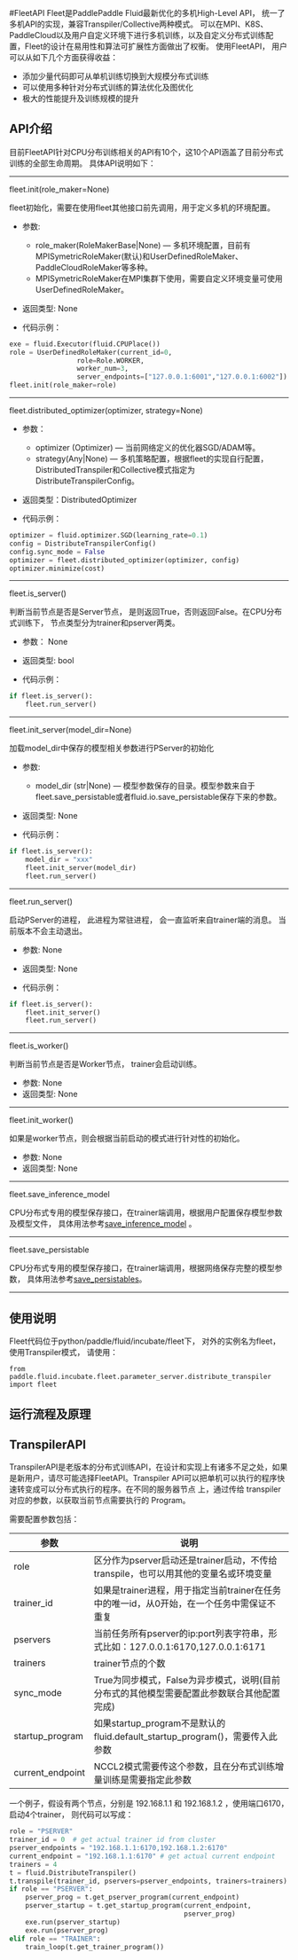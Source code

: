 #FleetAPI
Fleet是PaddlePaddle Fluid最新优化的多机High-Level API， 统一了多机API的实现，兼容Transpiler/Collective两种模式。 可以在MPI、K8S、PaddleCloud以及用户自定义环境下进行多机训练，以及自定义分布式训练配置，Fleet的设计在易用性和算法可扩展性方面做出了权衡。
使用FleetAPI， 用户可以从如下几个方面获得收益：
- 添加少量代码即可从单机训练切换到大规模分布式训练
- 可以使用多种针对分布式训练的算法优化及图优化
- 极大的性能提升及训练规模的提升

## API介绍
目前FleetAPI针对CPU分布训练相关的API有10个，这10个API涵盖了目前分布式训练的全部生命周期。 具体API说明如下：

--------

fleet.init(role_maker=None)

fleet初始化，需要在使用fleet其他接口前先调用，用于定义多机的环境配置。

- 参数:
    + role_maker(RoleMakerBase|None) — 多机环境配置，目前有MPISymetricRoleMaker(默认)和UserDefinedRoleMaker、PaddleCloudRoleMaker等多种。
    + MPISymetricRoleMaker在MPI集群下使用，需要自定义环境变量可使用UserDefinedRoleMaker。

- 返回类型: None

- 代码示例：
``` python
exe = fluid.Executor(fluid.CPUPlace())
role = UserDefinedRoleMaker(current_id=0,
                 role=Role.WORKER,
                 worker_num=3,
                 server_endpoints=["127.0.0.1:6001","127.0.0.1:6002"])
fleet.init(role_maker=role)
```

--------

fleet.distributed_optimizer(optimizer, strategy=None)


- 参数：
    + optimizer (Optimizer) — 当前网络定义的优化器SGD/ADAM等。
    + strategy(Any|None) — 多机策略配置，根据fleet的实现自行配置，DistributedTranspiler和Collective模式指定为DistributeTranspilerConfig。

- 返回类型：DistributedOptimizer

- 代码示例：
``` python
optimizer = fluid.optimizer.SGD(learning_rate=0.1)
config = DistributeTranspilerConfig()
config.sync_mode = False
optimizer = fleet.distributed_optimizer(optimizer, config)
optimizer.minimize(cost)
```

--------

fleet.is_server()

判断当前节点是否是Server节点， 是则返回True，否则返回False。在CPU分布式训练下， 节点类型分为trainer和pserver两类。

- 参数： None
- 返回类型: bool

- 代码示例：
``` python
if fleet.is_server():
    fleet.run_server()
```

--------

fleet.init_server(model_dir=None)

加载model_dir中保存的模型相关参数进行PServer的初始化

- 参数:
    + model_dir (str|None) — 模型参数保存的目录。模型参数来自于fleet.save_persistable或者fluid.io.save_persistable保存下来的参数。

- 返回类型: None

- 代码示例：
``` python
if fleet.is_server():
    model_dir = "xxx"
    fleet.init_server(model_dir)
    fleet.run_server()
```

--------

fleet.run_server()

启动PServer的进程， 此进程为常驻进程， 会一直监听来自trainer端的消息。 当前版本不会主动退出。

- 参数: None
- 返回类型: None

- 代码示例：
``` python
if fleet.is_server():
    fleet.init_server()
    fleet.run_server()
```

--------

fleet.is_worker()

判断当前节点是否是Worker节点， trainer会启动训练。
- 参数: None
- 返回类型: None

--------

fleet.init_worker()

如果是worker节点，则会根据当前启动的模式进行针对性的初始化。
- 参数: None
- 返回类型: None

--------

fleet.save_inference_model

CPU分布式专用的模型保存接口，在trainer端调用，根据用户配置保存模型参数及模型文件， 具体用法参考[save_inference_model](https://www.paddlepaddle.org.cn/documentation/docs/zh/api_cn/io_cn/save_inference_model_cn.html#save-inference-model) 。

--------

fleet.save_persistable

CPU分布式专用的模型保存接口，在trainer端调用，根据网络保存完整的模型参数， 具体用法参考[save_persistables](https://www.paddlepaddle.org.cn/documentation/docs/zh/api_cn/io_cn/save_persistables_cn.html#save-persistables)。

--------


## 使用说明
Fleet代码位于python/paddle/fluid/incubate/fleet下， 对外的实例名为fleet， 使用Transpiler模式， 请使用：
```
from paddle.fluid.incubate.fleet.parameter_server.distribute_transpiler import fleet
```

## 运行流程及原理


## TranspilerAPI
TranspilerAPI是老版本的分布式训练API，在设计和实现上有诸多不足之处，如果是新用户，请尽可能选择FleetAPI。Transpiler API可以把单机可以执行的程序快速转变成可以分布式执行的程序。在不同的服务器节点 上，通过传给 transpiler 对应的参数，以获取当前节点需要执行的 Program。

需要配置参数包括：

| 参数     |  说明
| ------------- | ------------- |
| role     | 区分作为pserver启动还是trainer启动，不传给transpile，也可以用其他的变量名或环境变量
| trainer_id   |  如果是trainer进程，用于指定当前trainer在任务中的唯一id，从0开始，在一个任务中需保证不重复
| pservers   |   当前任务所有pserver的ip:port列表字符串，形式比如：127.0.0.1:6170,127.0.0.1:6171
| trainers  |   trainer节点的个数
| sync_mode |  True为同步模式，False为异步模式，说明(目前分布式的其他模型需要配置此参数联合其他配置完成)
| startup_program | 如果startup_program不是默认的fluid.default_startup_program()，需要传入此参数
| current_endpoint | NCCL2模式需要传这个参数，且在分布式训练增量训练是需要指定此参数


一个例子，假设有两个节点，分别是 192.168.1.1 和 192.168.1.2 ，使用端口6170，启动4个trainer， 则代码可以写成：

``` python
role = "PSERVER"
trainer_id = 0  # get actual trainer id from cluster
pserver_endpoints = "192.168.1.1:6170,192.168.1.2:6170"
current_endpoint = "192.168.1.1:6170" # get actual current endpoint
trainers = 4
t = fluid.DistributeTranspiler()
t.transpile(trainer_id, pservers=pserver_endpoints, trainers=trainers)
if role == "PSERVER":
    pserver_prog = t.get_pserver_program(current_endpoint)
    pserver_startup = t.get_startup_program(current_endpoint,
                                            pserver_prog)
    exe.run(pserver_startup)
    exe.run(pserver_prog)
elif role == "TRAINER":
    train_loop(t.get_trainer_program())
```
